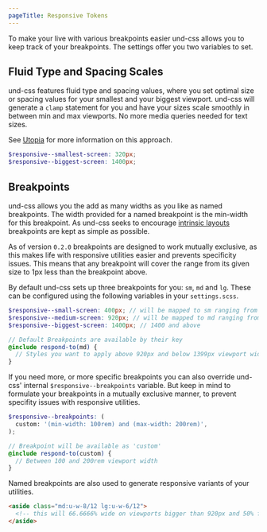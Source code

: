 ```yaml
---
pageTitle: Responsive Tokens
---
```


To make your live with various breakpoints easier und-css allows you to keep
track of your breakpoints. The settings offer you two variables to set.

## Fluid Type and Spacing Scales
und-css features fluid type and spacing values, where you set optimal size or
spacing values for your smallest and your biggest viewport. und-css will
generate a `clamp` statement for you and have your sizes scale smoothly in
between min and max viewports. No more media queries needed for text sizes.

See [Utopia](https://utopia.fyi/) for more information on this approach.

```scss
$responsive--smallest-screen: 320px;
$responsive--biggest-screen: 1400px;
```

## Breakpoints
und-css allows you the add as many widths as you like as named breakpoints. The
width provided for a named breakpoint is the min-width for this breakpoint. As
und-css seeks to encourage [intrinsic
layouts](https://www.youtube.com/watch?v=AMPKmh98XLY) breakpoints are kept as
simple as possible.

As of version `0.2.0` breakpoints are designed to work mutually exclusive, as
this makes life with responsive utilities easier and prevents specificity
issues. This means that any breakpoint will cover the range from its given size
to 1px less than the breakpoint above.

By default und-css sets up three breakpoints for you: `sm`, `md` and `lg`. These
can be configured using the following variables in your `settings.scss`.

```scss
$responsive--small-screen: 400px; // will be mapped to sm ranging from 400 to 919
$responsive--medium-screen: 920px; // will be mapped to md ranging from 920 to 1399
$responsive--biggest-screen: 1400px; // 1400 and above

// Default Breakpoints are available by their key
@include respond-to(md) {
  // Styles you want to apply above 920px and below 1399px viewport width
}
```

If you need more, or more specific breakpoints you can also override und-css'
internal `$responsive--breakpoints` variable. But keep in mind to formulate your
breakpoints in a mutually exclusive manner, to prevent specifity issues with
responsive utilities.

```scss
$responsive--breakpoints: (
  custom: '(min-width: 100rem) and (max-width: 200rem)',
);

// Breakpoint will be available as 'custom'
@include respond-to(custom) {
  // Between 100 and 200rem viewport width
}
```

Named breakpoints are also used to generate responsive variants of your
utilities.

```html
<aside class="md:u-w-8/12 lg:u-w-6/12">
  <!-- this will 66.6666% wide on viewports bigger than 920px and 50% from 1400px upwards -->
</aside>
```

